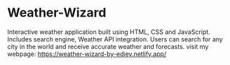 # Weather-Wizard
Interactive weather application built using HTML, CSS and JavaScript.
Includes search engine, Weather API integration. 
Users can search for any city in the world and receive accurate weather and forecasts.
visit my webpage: [
](https://weather-wizard-by-ediey.netlify.app/)https://weather-wizard-by-ediey.netlify.app/
